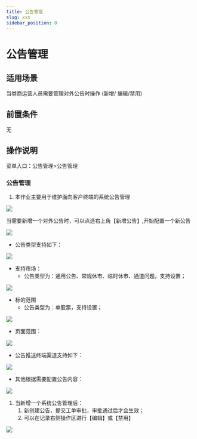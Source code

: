 ```yaml
---
title: 公告管理
slug: xxx
sidebar_position: 0
---
```



# 公告管理

## 适用场景

当劵商运营人员需要管理对外公告时操作 (新增/ 编辑/禁用)

## 前置条件

无

## 操作说明

菜单入口：公告管理&gt;公告管理

### 公告管理

1. 本作业主要用于维护面向客户终端的系统公告管理

<img src="/assets/EF0Ebs3bGoskPSxy4uhca9AOnTc.png"/>

当需要新增一个对外公告时，可以点选右上角【新增公告】,开始配置一个新公告

<img src="/assets/Cu4nbgAQ8o49bGxnb9kcxsc1nih.png"/>

- 公告类型支持如下：                                                                          

<img src="/assets/SobxbNwkio2RKVxFR8zcjuxpnNh.png"/>

- 支持市场：
    - 公告类型为：通用公告、常规休市、临时休市、通道问题，支持设置；

<img src="/assets/M8anbdAAXoQIwgx7RbCc33R5n0d.png"/>

- 标的范围
    - 公告类型为：单股票，支持设置；

<img src="/assets/SE5Pbnvvto6F0vxA5Nyc7hBSnab.png"/>

- 页面范围：

<img src="/assets/S8e5bgpLjovd85x3lYJc33hbnXf.png"/>

- 公告推送终端渠道支持如下：

<img src="/assets/RZHdbngIAomjejxiaB0cbCrwnBb.png"/>

- 其他根据需要配置公告内容：

<img src="/assets/QzxAbGg8lofhZxxPqUicUIbenFg.png"/>

1. 当新增一个系统公告管理后：
    1. 新创建公告，提交工单审批，审批通过后才会生效；
    2. 可以在记录右侧操作区进行【编辑】或【禁用】

<img src="/assets/CjVNbY56vodSh4x5sFdcDhNRnmh.png"/>


